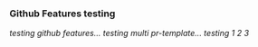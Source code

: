 ### Github Features testing
_testing github features..._
_testing multi pr-template..._
_testing 1 2 3_